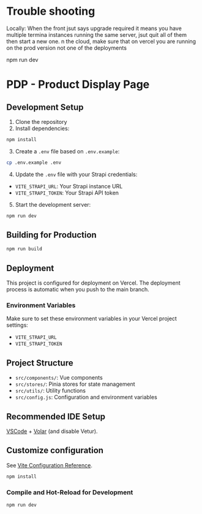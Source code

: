 
# Trouble shooting
Locally:
When the front jsut says upgrade required it means you have multiple termina instances running the same server, jsut quit all of them then start a new one. 
 n the cloud, make sure that on vercel you are running on the prod version not one of the deployments

npm run dev

# PDP - Product Display Page



## Development Setup

1. Clone the repository
2. Install dependencies:
```sh
npm install
```

3. Create a `.env` file based on `.env.example`:
```sh
cp .env.example .env
```

4. Update the `.env` file with your Strapi credentials:
- `VITE_STRAPI_URL`: Your Strapi instance URL
- `VITE_STRAPI_TOKEN`: Your Strapi API token

5. Start the development server:
```sh
npm run dev
```

## Building for Production

```sh
npm run build
```

## Deployment

This project is configured for deployment on Vercel. The deployment process is automatic when you push to the main branch.

### Environment Variables

Make sure to set these environment variables in your Vercel project settings:
- `VITE_STRAPI_URL`
- `VITE_STRAPI_TOKEN`

## Project Structure

- `src/components/`: Vue components
- `src/stores/`: Pinia stores for state management
- `src/utils/`: Utility functions
- `src/config.js`: Configuration and environment variables

## Recommended IDE Setup

[VSCode](https://code.visualstudio.com/) + [Volar](https://marketplace.visualstudio.com/items?itemName=Vue.volar) (and disable Vetur).

## Customize configuration

See [Vite Configuration Reference](https://vite.dev/config/).

```sh
npm install
```

### Compile and Hot-Reload for Development

```sh
npm run dev
```